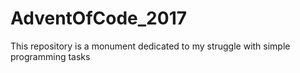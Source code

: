 # AdventOfCode_2017

This repository is a monument dedicated to my struggle with simple programming tasks
